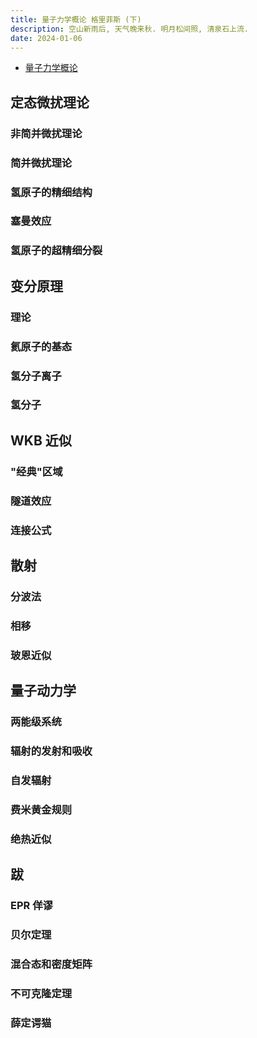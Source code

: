 ```yaml
---
title: 量子力学概论 格里菲斯 (下)
description: 空山新雨后, 天气晚来秋. 明月松间照, 清泉石上流.
date: 2024-01-06
---
```


- [量子力学概论](https://book.douban.com/subject/36460137/)

## 定态微扰理论

### 非简并微扰理论

### 简并微扰理论

### 氢原子的精细结构

### 塞曼效应

### 氢原子的超精细分裂

## 变分原理

### 理论

### 氦原子的基态

### 氢分子离子

### 氢分子

## WKB 近似

### "经典"区域

### 隧道效应

### 连接公式

## 散射

### 分波法

### 相移

### 玻恩近似

## 量子动力学

### 两能级系统

### 辐射的发射和吸收

### 自发辐射

### 费米黄金规则

### 绝热近似

## 跋

### EPR 佯谬

### 贝尔定理

### 混合态和密度矩阵

### 不可克隆定理

### 薛定谔猫
